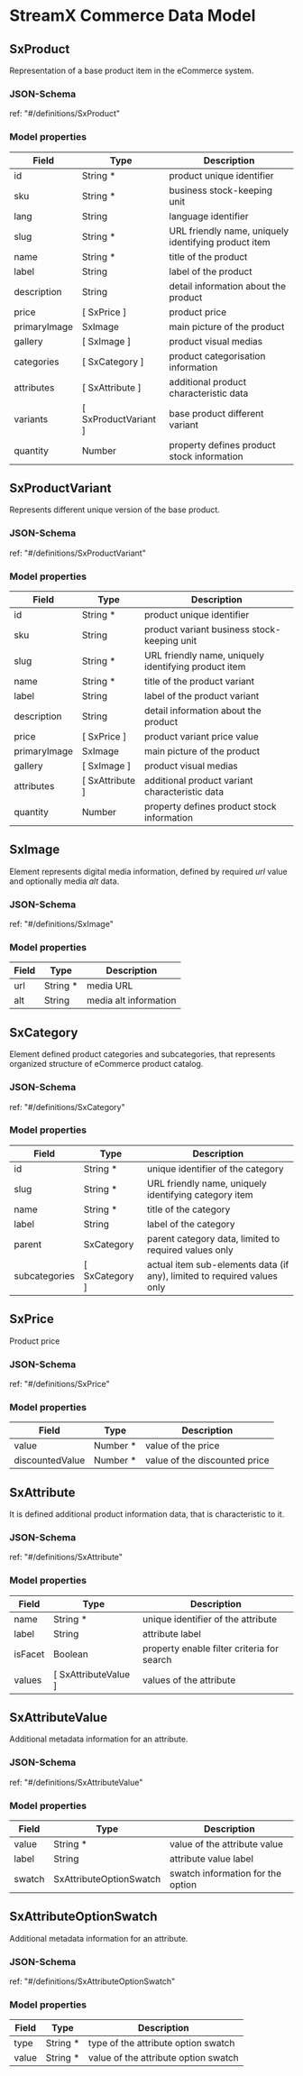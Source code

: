 # **StreamX Commerce Data Model**

## **SxProduct**

Representation of a base product item in the eCommerce system.

### JSON-Schema

ref: "#/definitions/SxProduct"

### Model properties

| Field        | Type                   | Description                                          |
|--------------|------------------------|------------------------------------------------------|
| id           | String *               | product unique identifier                            |
| sku          | String *               | business stock-keeping unit                          |
| lang         | String                 | language identifier                                  |
| slug         | String *               | URL friendly name, uniquely identifying product item |
| name         | String *               | title of the product                                 |
| label        | String                 | label of the product                                 |
| description  | String                 | detail information about the product                 |
| price        | \[ SxPrice \]          | product price                                        |
| primaryImage | SxImage                | main picture of the product                          |
| gallery      | \[ SxImage \]          | product visual medias                                |
| categories   | \[ SxCategory \]       | product categorisation information                   |
| attributes   | \[ SxAttribute \]      | additional product characteristic data               |
| variants     | \[ SxProductVariant \] | base product different variant                       |
| quantity     | Number                 | property defines product stock information           |

## **SxProductVariant**

Represents different unique version of the base product.

### JSON-Schema

ref: "#/definitions/SxProductVariant"

### Model properties

| Field        | Type              | Description                                          |
|--------------|-------------------|------------------------------------------------------|
| id           | String *          | product unique identifier                            |
| sku          | String            | product variant business stock-keeping unit          |
| slug         | String *          | URL friendly name, uniquely identifying product item |
| name         | String *          | title of the product variant                         |
| label        | String            | label of the product variant                         |
| description  | String            | detail information about the product                 |
| price        | \[ SxPrice \]     | product variant price value                          |
| primaryImage | SxImage           | main picture of the product                          |
| gallery      | \[ SxImage \]     | product visual medias                                |
| attributes   | \[ SxAttribute \] | additional product variant characteristic data       |
| quantity     | Number            | property defines product stock information           |

## **SxImage**

Element represents digital media information, defined by required _url_ value and optionally media
_alt_ data.

### JSON-Schema

ref: "#/definitions/SxImage"

### Model properties

| Field | Type     | Description           |
|-------|----------|-----------------------|
| url   | String * | media URL             |
| alt   | String   | media alt information |    

## **SxCategory**

Element defined product categories and subcategories, that represents organized structure of
eCommerce product catalog.

### JSON-Schema

ref: "#/definitions/SxCategory"

### Model properties

| Field         | Type             | Description                                                             |
|---------------|------------------|-------------------------------------------------------------------------|
| id            | String *         | unique identifier of the category                                       |
| slug          | String *         | URL friendly name, uniquely identifying category item                   |    
| name          | String *         | title of the category                                                   |
| label         | String           | label of the category                                                   |
| parent        | SxCategory       | parent category data, limited to required values only                   |
| subcategories | \[ SxCategory \] | actual item sub-elements data (if any), limited to required values only |

## **SxPrice**

Product price

### JSON-Schema

ref: "#/definitions/SxPrice"

### Model properties

| Field           | Type     | Description                   |
|-----------------|----------|-------------------------------|
| value           | Number * | value of the price            |
| discountedValue | Number * | value of the discounted price |

## **SxAttribute**

It is defined additional product information data, that is characteristic to it.

### JSON-Schema

ref: "#/definitions/SxAttribute"

### Model properties

| Field   | Type                    | Description                                |
|---------|-------------------------|--------------------------------------------|
| name    | String *                | unique identifier of the attribute         |
| label   | String                  | attribute label                            |
| isFacet | Boolean                 | property enable filter criteria for search |
| values  | \[ SxAttributeValue \]  | values of the attribute                    |

## **SxAttributeValue**

Additional metadata information for an attribute.

### JSON-Schema

ref: "#/definitions/SxAttributeValue"

### Model properties

| Field  | Type                    | Description                       |
|--------|-------------------------|-----------------------------------|
| value  | String *                | value of the attribute value      |
| label  | String                  | attribute value label             |
| swatch | SxAttributeOptionSwatch | swatch information for the option |

## **SxAttributeOptionSwatch**

Additional metadata information for an attribute.

### JSON-Schema

ref: "#/definitions/SxAttributeOptionSwatch"

### Model properties

| Field | Type     | Description                          |
|-------|----------|--------------------------------------|
| type  | String * | type of the attribute option swatch  |
| value | String * | value of the attribute option swatch |

